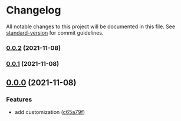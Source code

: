 # Changelog

All notable changes to this project will be documented in this file. See [standard-version](https://github.com/conventional-changelog/standard-version) for commit guidelines.

### [0.0.2](https://github.com/dubizzle/cz-conventional-changelog-for-any/compare/v0.0.1...v0.0.2) (2021-11-08)

### [0.0.1](https://github.com/dubizzle/cz-conventional-changelog-for-any/compare/v0.0.0...v0.0.1) (2021-11-08)

## [0.0.0](https://github.com/dubizzle/cz-conventional-changelog-for-any/compare/v6.7.0...v0.0.0) (2021-11-08)


### Features

* add customization ([c65a79f](https://github.com/dubizzle/cz-conventional-changelog-for-any/commit/c65a79f825edcebe17885f398face2f6ce9667cc))
